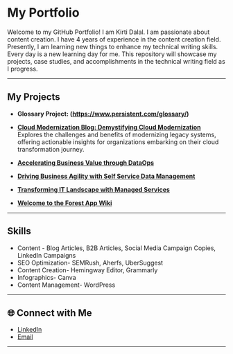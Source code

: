 # My Portfolio

Welcome to my GitHub Portfolio! 
I am Kirti Dalal. I am passionate about content creation. I have 4 years of experience in the content creation field. Presently, I am learning new things to enhance my technical writing skills. Every day is a new learning day for me. This repository will showcase my projects, case studies, and accomplishments in the technical writing field as I progress.

---

##  My Projects
- **Glossary Project: (https://www.persistent.com/glossary/)**


- **[Cloud Modernization Blog: Demystifying Cloud Modernization](https://persistent.com/blogs/demystifying-cloud-modernization/)**  
  Explores the challenges and benefits of modernizing legacy systems, offering actionable insights for organizations embarking on their cloud transformation journey.

- **[Accelerating Business Value through DataOps](https://modak.com/portfolio/accelerating-business-value-through-dataops/)**  

- **[Driving Business Agility with Self Service Data Management](https://modak.com/portfolio/driving-business-agility-with-self-service-data-management/)**

- **[Transforming IT Landscape with Managed Services](https://modak.com/portfolio/transforming-it-landscape-with-managed-services/)**

- **[Welcome to the Forest App Wiki](https://github.com/kdalal777/skills-introduction-to-github/wiki/Welcome-to-the-Forest-App-Wiki)**

---

## Skills
- Content - Blog Articles, B2B Articles, Social Media Campaign Copies, LinkedIn Campaigns
- SEO Optimization- SEMRush, Aherfs, UberSuggest
- Content Creation- Hemingway Editor, Grammarly
- Infographics- Canva
- Content Management- WordPress

---

## 🌐 Connect with Me
- [LinkedIn](https://www.linkedin.com/in/kirti-dalal-2aa5a55a/) 
- [Email](mailto:kdalal777@gmail.com)

---
